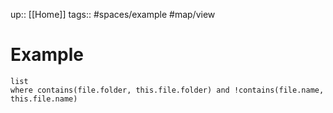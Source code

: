 up:: [[Home]]
tags:: #spaces/example #map/view 

# Example
```dataview
list
where contains(file.folder, this.file.folder) and !contains(file.name, this.file.name)
```